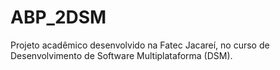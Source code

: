 # ABP_2DSM
Projeto acadêmico desenvolvido na Fatec Jacareí, no curso de Desenvolvimento de Software Multiplataforma (DSM).
